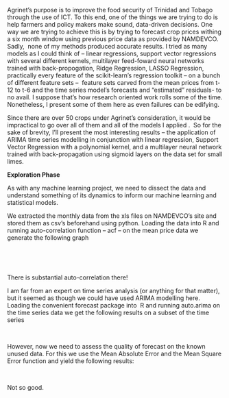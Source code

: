 
Agrinet’s purpose is to improve the food security of Trinidad and Tobago through the use of ICT. To this end, one of the things we are trying to do is help farmers and policy makers make sound, data-driven decisions. One way we are trying to achieve this is by trying to forecast crop prices withing a six month window using previous price data as provided by NAMDEVCO. Sadly,  none of my methods produced accurate results. I tried as many models as I could think of – linear regressions, support vector regressions with several different kernels, multilayer feed-foward neural networks trained with back-propogation, Ridge Regression, LASSO Regression, practically every feature of the scikit-learn’s regression toolkit – on a bunch of different feature sets –  feature sets carved from the mean prices from t-12 to t-6 and the time series model’s forecasts and “estimated” residuals- to no avail. I suppose that’s how research oriented work rolls some of the time. Nonetheless, I present some of them here as even failures can be edifying.

Since there are over 50 crops under Agrinet’s consideration, it would be impractical to go over all of them and all of the models I applied .  So for the sake of brevity, I’ll present the most interesting results – the application of ARIMA time series modelling in conjunction with linear regression, Support Vector Regression with a polynomial kernel, and a multilayer neural network trained with back-propagation using sigmoid layers on the data set for small limes.

**Exploration Phase**

As with any machine learning project, we need to dissect the data and understand something of its dynamics to inform our machine learning and statistical models.

We extracted the monthly data from the xls files on NAMDEVCO’s site and stored them as csv’s beforehand using python. Loading the data into R and running auto-correlation function – acf – on the mean price data we generate the following graph

 

 

There is substantial auto-correlation there!

I am far from an expert on time series analysis (or anything for that matter), but it seemed as though we could have used ARIMA modelling here. Loading the convenient forecast package into  R and running auto.arima on the time series data we get the following results on a subset of the time series

 

However, now we need to assess the quality of forecast on the known unused data. For this we use the Mean Absolute Error and the Mean Square Error function and yield the following results:

 

Not so good.

 

 

 

 

 

 


